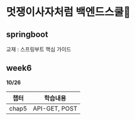 # 멋쟁이사자처럼 백엔드스쿨🦁

## springboot
교재 : 스프링부트 핵심 가이드

## week6
**10/26**

|챕터|학습내용|
|----|----|
|chap5|API-GET, POST|
